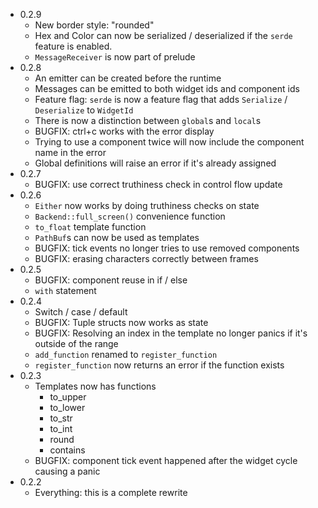* 0.2.9
    * New border style: "rounded"
    * Hex and Color can now be serialized / deserialized if the `serde` feature
      is enabled.
    * `MessageReceiver` is now part of prelude
* 0.2.8
    * An emitter can be created before the runtime
    * Messages can be emitted to both widget ids and component ids
    * Feature flag: `serde` is now a feature flag that adds `Serialize` / `Deserialize` to `WidgetId`
    * There is now a distinction between `global`s and `local`s
    * BUGFIX: ctrl+c works with the error display
    * Trying to use a component twice will now include the component name in the
      error
    * Global definitions will raise an error if it's already assigned
* 0.2.7
    * BUGFIX: use correct truthiness check in control flow update
* 0.2.6
    * `Either` now works by doing truthiness checks on state
    * `Backend::full_screen()` convenience function
    * `to_float` template function
    * `PathBuf`s can now be used as templates
    * BUGFIX: tick events no longer tries to use removed components
    * BUGFIX: erasing characters correctly between frames
* 0.2.5
    * BUGFIX: component reuse in if / else
    * `with` statement
* 0.2.4
    * Switch / case / default
    * BUGFIX: Tuple structs now works as state
    * BUGFIX: Resolving an index in the template no longer panics if it's
      outside of the range
    * `add_function` renamed to `register_function`
    * `register_function` now returns an error if the function exists
* 0.2.3
    * Templates now has functions
        * to_upper
        * to_lower
        * to_str
        * to_int
        * round
        * contains
    * BUGFIX: component tick event happened after the widget cycle causing a
      panic
* 0.2.2
    * Everything: this is a complete rewrite
